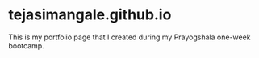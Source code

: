 # tejasimangale.github.io
This is my portfolio page that I created during my Prayogshala one-week bootcamp.
